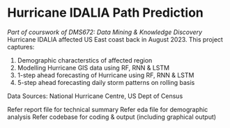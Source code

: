 # Hurricane IDALIA Path Prediction
*Part of courswork of DMS672: Data Mining & Knowledge Discovery*
Hurricane IDALIA affected US East coast back in August 2023. This project captures:
1. Demographic characterstics of affected region
2. Modelling Hurricane GIS data using RF, RNN & LSTM
3. 1-step ahead forecasting of Hurricane using RF, RNN & LSTM
4. 5-step ahead forecasting daily storm patterns on rolling basis

Data Sources: National Hurricane Centre, US Dept of Census 

Refer report file for technical summary
Refer eda file for demographic analysis
Refer codebase for coding & output (including graphical output)
